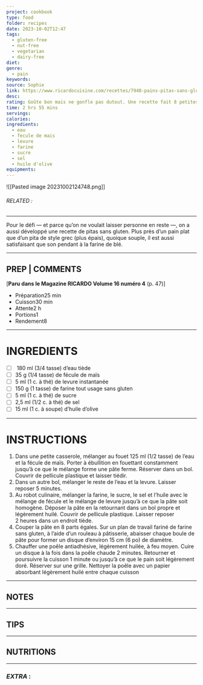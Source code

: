 ```yaml
---
project: cookbook
type: food
folder: recipes
date: 2023-10-02T12:47
tags:
  - gluten-free
  - nut-free
  - vegetarian
  - dairy-free
diet: 
genre:
  - pain
keywords: 
source: Sophie
link: https://www.ricardocuisine.com/recettes/7948-pains-pitas-sans-gluten
desc: 
rating: Goûte bon mais ne gonfle pas dutout. Une recette fait 8 petites galettes (environ 4 po de diamètre)
time: 2 hrs 55 mins
servings: 
calories: 
ingredients:
  - eau
  - fecule de mais
  - levure
  - farine
  - sucre
  - sel
  - huile d'olive
equipments:
---
```


![[Pasted image 20231002124748.png]]
###### *RELATED* : 
---
Pour le défi — et parce qu’on ne voulait laisser personne en reste —, on a aussi développé une recette de pitas sans gluten. Plus près d’un pain plat que d’un pita de style grec (plus épais), quoique souple, il est aussi satisfaisant que son pendant à la farine de blé.

---
## PREP | COMMENTS

[**Paru dans le Magazine RICARDO Volume 16 numéro 4** (p. 47)]

- Préparation25 min
- Cuisson30 min
- Attente2 h
- Portions1
- Rendement8

---
# INGREDIENTS

- [ ]  180 ml (3/4 tasse) d’eau tiède 
- [ ] 35 g (1/4 tasse) de fécule de maïs 
- [ ] 5 ml (1 c. à thé) de levure instantanée 
- [ ] 150 g (1 tasse) de farine tout usage sans gluten 
- [ ] 5 ml (1 c. à thé) de sucre 
- [ ] 2,5 ml (1/2 c. à thé) de sel 
- [ ] 15 ml (1 c. à soupe) d’huile d’olive

---
# INSTRUCTIONS

1. Dans une petite casserole, mélanger au fouet 125 ml (1/2 tasse) de l’eau et la fécule de maïs. Porter à ébullition en fouettant constamment jusqu’à ce que le mélange forme une pâte ferme. Réserver dans un bol. Couvrir de pellicule plastique et laisser tiédir.
2. Dans un autre bol, mélanger le reste de l’eau et la levure. Laisser reposer 5 minutes.
3. Au robot culinaire, mélanger la farine, le sucre, le sel et l’huile avec le mélange de fécule et le mélange de levure jusqu’à ce que la pâte soit homogène. Déposer la pâte en la retournant dans un bol propre et légèrement huilé. Couvrir de pellicule plastique. Laisser reposer 2 heures dans un endroit tiède.
4. Couper la pâte en 8 parts égales. Sur un plan de travail fariné de farine sans gluten, à l’aide d’un rouleau à pâtisserie, abaisser chaque boule de pâte pour former un disque d’environ 15 cm (6 po) de diamètre.
5. Chauffer une poêle antiadhésive, légèrement huilée, à feu moyen. Cuire un disque à la fois dans la poêle chaude 2 minutes. Retourner et poursuivre la cuisson 1 minute ou jusqu’à ce que le pain soit légèrement doré. Réserver sur une grille. Nettoyer la poêle avec un papier absorbant légèrement huilé entre chaque cuisson

---
## NOTES



---
## TIPS



---
## NUTRITIONS



---
### *EXTRA* :



